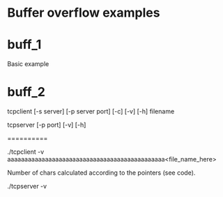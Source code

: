 # Buffer overflow examples


# buff_1
Basic example



# buff_2

tcpclient [-s server] [-p server port] [-c] [-v] [-h] filename


tcpserver [-p port] [-v] [-h]


==========



./tcpclient -v aaaaaaaaaaaaaaaaaaaaaaaaaaaaaaaaaaaaaaaaaaaaaa<file_name_here>

Number of chars calculated according to the pointers (see code).


./tcpserver -v

